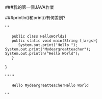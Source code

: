 ###我的第一個JAVA作業

###println()和print()有何差別?

'''

       public class HelloWorld2{
       public static void main(String []args){
          System.out.print("Hello ");
    System.out.print("Mydeargreatteacher");
    System.out.println("Hello World");
       }
  }
  
'''
'''

       Hello MydeargreatteacherHello World

'''
